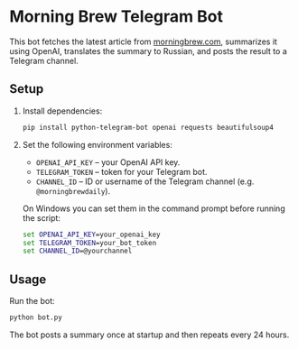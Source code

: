 # Morning Brew Telegram Bot

This bot fetches the latest article from [morningbrew.com](https://www.morningbrew.com/), summarizes it using OpenAI, translates the summary to Russian, and posts the result to a Telegram channel.

## Setup

1. Install dependencies:
   ```bash
   pip install python-telegram-bot openai requests beautifulsoup4
   ```
2. Set the following environment variables:
   - `OPENAI_API_KEY` – your OpenAI API key.
   - `TELEGRAM_TOKEN` – token for your Telegram bot.
   - `CHANNEL_ID` – ID or username of the Telegram channel (e.g. `@morningbrewdaily`).

   On Windows you can set them in the command prompt before running the
   script:

   ```cmd
   set OPENAI_API_KEY=your_openai_key
   set TELEGRAM_TOKEN=your_bot_token
   set CHANNEL_ID=@yourchannel
   ```

## Usage

Run the bot:

```bash
python bot.py
```

The bot posts a summary once at startup and then repeats every 24 hours.
